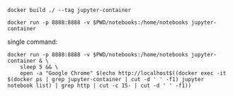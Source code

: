 `docker build ./ --tag jupyter-container`

`docker run -p 8888:8888 -v $PWD/notebooks:/home/notebooks jupyter-container`

single command:
```
docker run -p 8888:8888 -v $PWD/notebooks:/home/notebooks jupyter-container & \
    sleep 5 && \
    open -a "Google Chrome" $(echo http://localhost$((docker exec -it $(docker ps | grep jupyter-container | cut -d ' ' -f1) jupyter notebook list) | grep http | cut -c 15- | cut -d ' ' -f1))
```

